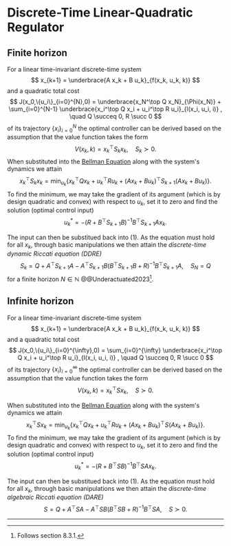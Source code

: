 # Discrete-Time Linear-Quadratic Regulator

## Finite horizon

For a linear time-invariant discrete-time system
$$
x_{k+1} = \underbrace{A x_k + B u_k}_{f(x_k, u_k, k)}
$$
and a quadratic total cost
$$
J(x_0,\{u_i\}_{i=0}^{N},0) = \underbrace{x_N^\top Q x_N}_{\Phi(x_N)} + \sum_{i=0}^{N-1} \underbrace{x_i^\top Q x_i + u_i^\top R u_i}_{l(x_i, u_i, i)}
, \quad Q \succeq 0, R \succ 0
$$
of its trajectory $\{x_i\}_{i=0}^N$ the optimal controller can be derived based on the assumption that the value function takes the form
$$
V(x_k,k) = x_k^\top S_k x_k, \quad S_k \succ 0.
$$
When substituted into the [Bellman Equation](BellmanEqn.md) along with the system's dynamics we attain
$$
x_k^\top S_k x_k = \min_{u_k} \left\{x_k^\top Q x_k + u_k^\top R u_k + (A x_k + B u_k)^\top S_{k+1} (A x_k + B u_k)\right\} \tag{1}.
$$
To find the minimum, we may take the gradient of its argument (which is by design quadratic and convex) with respect to $u_k$, set it to zero and find the solution (optimal control input)
$$
u_k^* = - \left(R + B^\top S_{k+1} B\right)^{-1} B^\top S_{k+1} A x_k .
$$

The input can then be substitued back into (1). As the equation must hold for all $x_k$, through basic manipulations we then attain the *discrete-time dynamic Riccati equation (DDRE)*
$$
S_k = Q + A^\top S_{k+1} A - A^\top S_{k+1} B \left(B^\top S_{k+1} B + R\right)^{-1} B^\top S_{k+1} A, \quad S_N = Q
$$
for a finite horizon $N \in \mathbb{N}$ @@Underactuated2023[^1].

## Infinite horizon

For a linear time-invariant discrete-time system
$$
x_{k+1} = \underbrace{A x_k + B u_k}_{f(x_k, u_k, k)}
$$
and a quadratic total cost
$$
J(x_0,\{u_i\}_{i=0}^{\infty},0) = \sum_{i=0}^{\infty} \underbrace{x_i^\top Q x_i + u_i^\top R u_i}_{l(x_i, u_i, i)}
, \quad Q \succeq 0, R \succ 0
$$
of its trajectory $\{x_i\}_{i=0}^\infty$ the optimal controller can be derived based on the assumption that the value function takes the form
$$
V(x_k,k) = x_k^\top S x_k, \quad S \succ 0.
$$

When substituted into the [Bellman Equation](BellmanEqn.md) along with the system's dynamics we attain
$$
x_k^\top S x_k = \min_{u_k} \left\{x_k^\top Q x_k + u_k^\top R u_k + (A x_k + B u_k)^\top S (A x_k + B u_k)\right\} \tag{1}.
$$
To find the minimum, we may take the gradient of its argument (which is by design quadratic and convex) with respect to $u_k$, set it to zero and find the solution (optimal control input)
$$
u_k^* = - \left(R + B^\top S B\right)^{-1} B^\top S A x_k .
$$

The input can then be substitued back into (1). As the equation must hold for all $x_k$, through basic manipulations we then attain the *discrete-time algebraic Riccati equation (DARE)*
$$
S = Q + A^\top S A - A^\top S B \left(B^\top S B + R\right)^{-1} B^\top S A, \quad S \succ 0.
$$

---

[^1]: Follows section 8.3.1.
